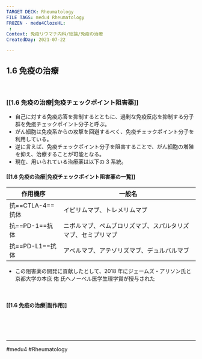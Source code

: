 ```yaml
---
TARGET DECK: Rheumatology
FILE TAGS: medu4 Rheumatology
FROZEN - medu4ClozeHL:
 : 
Context: 免疫リウマチ内科/総論/免疫の治療
CreatedDay: 2021-07-22

---
```


## 1.6 免疫の治療

<br>

### [[1.6 免疫の治療|免疫チェックポイント阻害薬]]
* 自己に対する免疫応答を抑制するとともに、過剰な免疫反応を抑制する分子群を免疫チェックポイント分子と呼ぶ。
* がん細胞は免疫系からの攻撃を回避するべく、免疫チェックポイント分子を利用している。 
* 逆に言えば、免疫チェックポイント分子を阻害することで、がん細胞の増殖を抑え、治療することが可能となる。
* 現在、用いられている治療薬は以下の 3 系統。
#### [[1.6 免疫の治療|免疫チェックポイント阻害薬の一覧]]
|作用機序|一般名|
|---|---|
|抗==CTLA-4==抗体|イピリムマブ、トレメリムマブ|
|抗==PD-1==抗体|ニボルマブ、ペムブロリズマブ、スパルタリズマブ、セミプリマブ|
|抗==PD-L1==抗体|アベルマブ、アテゾリズマブ、デュルバルマブ|
<!--ID: 1652952266459-->


* この阻害薬の開発に貢献したとして、2018 年にジェームズ・アリソン氏と京都大学の本庶 佑 氏へノーベル医学生理学賞が授与された


<br>


#### [[1.6 免疫の治療|副作用]]






<br><br><br>

---
#medu4 #Rheumatology 
